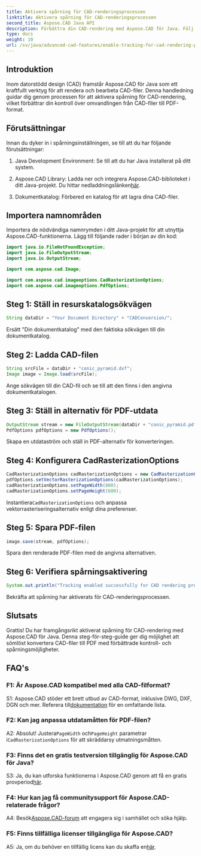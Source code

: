```yaml
---
title: Aktivera spårning för CAD-renderingsprocessen
linktitle: Aktivera spårning för CAD-renderingsprocessen
second_title: Aspose.CAD Java API
description: Förbättra din CAD-rendering med Aspose.CAD för Java. Följ vår steg-för-steg-guide för att möjliggöra spårning och höja din PDF-konverteringsupplevelse.
type: docs
weight: 10
url: /sv/java/advanced-cad-features/enable-tracking-for-cad-rendering-process/
---
```

## Introduktion

Inom datorstödd design (CAD) framstår Aspose.CAD för Java som ett kraftfullt verktyg för att rendera och bearbeta CAD-filer. Denna handledning guidar dig genom processen för att aktivera spårning för CAD-rendering, vilket förbättrar din kontroll över omvandlingen från CAD-filer till PDF-format.

## Förutsättningar

Innan du dyker in i spårningsinställningen, se till att du har följande förutsättningar:

1. Java Development Environment: Se till att du har Java installerat på ditt system.

2.  Aspose.CAD Library: Ladda ner och integrera Aspose.CAD-biblioteket i ditt Java-projekt. Du hittar nedladdningslänken[här](https://releases.aspose.com/cad/java/).

3. Dokumentkatalog: Förbered en katalog för att lagra dina CAD-filer.

## Importera namnområden

Importera de nödvändiga namnrymden i ditt Java-projekt för att utnyttja Aspose.CAD-funktionerna. Lägg till följande rader i början av din kod:

```java
import java.io.FileNotFoundException;
import java.io.FileOutputStream;
import java.io.OutputStream;

import com.aspose.cad.Image;

import com.aspose.cad.imageoptions.CadRasterizationOptions;
import com.aspose.cad.imageoptions.PdfOptions;
```

## Steg 1: Ställ in resurskatalogsökvägen

```java
String dataDir = "Your Document Directory" + "CADConversion/";
```

Ersätt "Din dokumentkatalog" med den faktiska sökvägen till din dokumentkatalog.

## Steg 2: Ladda CAD-filen

```java
String srcFile = dataDir + "conic_pyramid.dxf";
Image image = Image.load(srcFile);
```

Ange sökvägen till din CAD-fil och se till att den finns i den angivna dokumentkatalogen.

## Steg 3: Ställ in alternativ för PDF-utdata

```java
OutputStream stream = new FileOutputStream(dataDir + "conic_pyramid.pdf");
PdfOptions pdfOptions = new PdfOptions();
```

Skapa en utdataström och ställ in PDF-alternativ för konverteringen.

## Steg 4: Konfigurera CadRasterizationOptions

```java
CadRasterizationOptions cadRasterizationOptions = new CadRasterizationOptions();
pdfOptions.setVectorRasterizationOptions(cadRasterizationOptions);
cadRasterizationOptions.setPageWidth(800);
cadRasterizationOptions.setPageHeight(600);
```

 Instantiera`CadRasterizationOptions` och anpassa vektorrasteriseringsalternativ enligt dina preferenser.

## Steg 5: Spara PDF-filen

```java
image.save(stream, pdfOptions);
```

Spara den renderade PDF-filen med de angivna alternativen.

## Steg 6: Verifiera spårningsaktivering

```java
System.out.println("Tracking enabled successfully for CAD rendering process.");
```

Bekräfta att spårning har aktiverats för CAD-renderingsprocessen.

## Slutsats

Grattis! Du har framgångsrikt aktiverat spårning för CAD-rendering med Aspose.CAD för Java. Denna steg-för-steg-guide ger dig möjlighet att sömlöst konvertera CAD-filer till PDF med förbättrade kontroll- och spårningsmöjligheter.

## FAQ's

### F1: Är Aspose.CAD kompatibel med alla CAD-filformat?

S1: Aspose.CAD stöder ett brett utbud av CAD-format, inklusive DWG, DXF, DGN och mer. Referera till[dokumentation](https://reference.aspose.com/cad/java/) för en omfattande lista.

### F2: Kan jag anpassa utdatamåtten för PDF-filen?

 A2: Absolut! Justera`PageWidth` och`PageHeight` parametrar i`CadRasterizationOptions` för att skräddarsy utmatningsmåtten.

### F3: Finns det en gratis testversion tillgänglig för Aspose.CAD för Java?

 S3: Ja, du kan utforska funktionerna i Aspose.CAD genom att få en gratis provperiod[här](https://releases.aspose.com/).

### F4: Hur kan jag få communitysupport för Aspose.CAD-relaterade frågor?

 A4: Besök[Aspose.CAD-forum](https://forum.aspose.com/c/cad/19) att engagera sig i samhället och söka hjälp.

### F5: Finns tillfälliga licenser tillgängliga för Aspose.CAD?

 A5: Ja, om du behöver en tillfällig licens kan du skaffa en[här](https://purchase.aspose.com/temporary-license/).